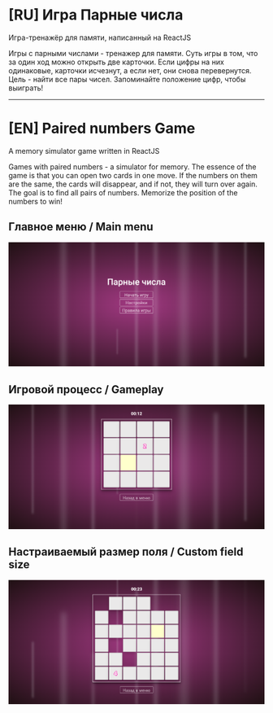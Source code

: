 # [RU] Игра Парные числа
Игра-тренажёр для памяти, написанный на ReactJS

Игры с парными числами - тренажер для памяти. Суть игры в том, что за один ход можно открыть две карточки. 
Если цифры на них одинаковые, карточки исчезнут, а если нет, они снова перевернутся. Цель - найти все пары чисел. 
Запоминайте положение цифр, чтобы выиграть!

---

# [EN] Paired numbers Game
A memory simulator game written in ReactJS

Games with paired numbers - a simulator for memory. The essence of the game is that you can open two cards in one move. 
If the numbers on them are the same, the cards will disappear, and if not, they will turn over again. The goal is to find all pairs of numbers. 
Memorize the position of the numbers to win!

## Главное меню / Main menu
![Меню](images/menu.png)
## Игровой процесс / Gameplay
![Меню](images/game.png)
## Настраиваемый размер поля / Custom field size
![Меню](images/game2.png)
